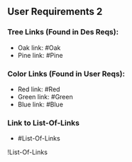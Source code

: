 ## User Requirements 2


### Tree Links (Found in Des Reqs):
- Oak link: #Oak
- Pine link: #Pine

### Color Links (Found in User Reqs):
- Red link: #Red
- Green link: #Green
- Blue link: #Blue

### Link to List-Of-Links

- #List-Of-Links

!List-Of-Links